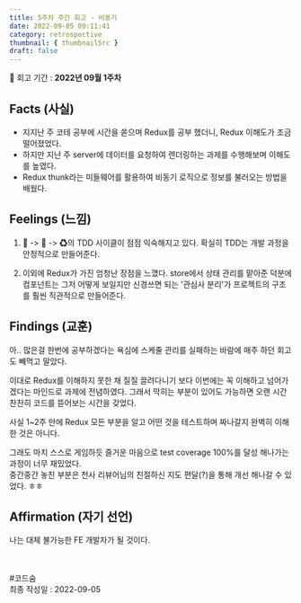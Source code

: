 ```yaml
---
title: 5주차 주간 회고 - 비동기
date: 2022-09-05 09:11:41
category: retrospective
thumbnail: { thumbnailSrc }
draft: false
---
```


🐾 회고 기간 : **2022년 09월 1주차**<br>

## Facts (사실)

- 지지난 주 코테 공부에 시간을 쏟으며 Redux를 공부 했더니, Redux 이해도가 조금 떨어졌었다.
- 하지만 지난 주 server에 데이터를 요청하여 렌더링하는 과제를 수행해보며 이해도를 높였다.
- Redux thunk라는 미들웨어를 활용하여 비동기 로직으로 정보를 불러오는 방법을 배웠다.

## Feelings (느낌)

1. 🔴 -> 🔵 -> ♻의 TDD 사이클이 점점 익숙해지고 있다. 확실히 TDD는 개발 과정을 안정적으로 만들어준다.

2. 이외에 Redux가 가진 엄청난 장점을 느꼈다. store에서 상태 관리를 맡아준 덕분에 컴포넌트는 그저 어떻게 보일지만 신경쓰면 되는 '관심사 분리'가 프로젝트의 구조를 훨씬 직관적으로 만들어준다.

## Findings (교훈)

아.. 많은걸 한번에 공부하겠다는 욕심에 스케줄 관리를 실패하는 바람에 매주 하던 회고도 빼먹고 말았다.<br>

이대로 Redux를 이해하지 못한 채 질질 끌려다니기 보다 이번에는 꼭 이해하고 넘어가겠다는 마인드로 과제에 전념하였다. 그래서 막히는 부분이 있어도 가능하면 오랜 시간 찬찬히 코드를 뜯어보는 시간을 갖었다.<br>

사실 1~2주 만에 Redux 모든 부분을 알고 어떤 것을 테스트하며 짜나갈지 완벽히 이해한 것은 아니다.<br>

그래도 마치 스스로 게임하듯 즐거운 마음으로 test coverage 100%를 달성 해나가는 과정이 너무 재밌었다.<br>
중간중간 놓친 부분은 천사 리뷰어님의 친절하신 지도 편달(?)을 통해 개선 해나갈 수 있었다. ㅎㅎ

## Affirmation (자기 선언)

나는 대체 불가능한 FE 개발자가 될 것이다.

<br><br> #코드숨<br>
최종 작성일 : 2022-09-05
